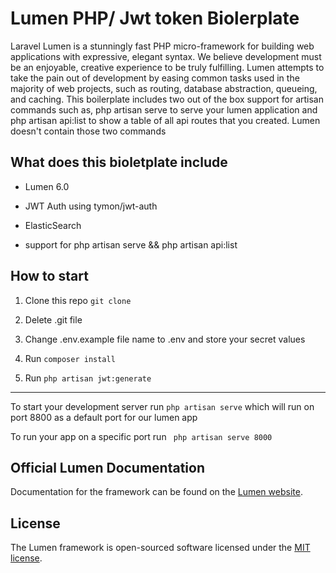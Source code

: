 # Lumen PHP/ Jwt token Biolerplate

  

Laravel Lumen is a stunningly fast PHP micro-framework for building web applications with expressive, elegant syntax. We believe development must be an enjoyable, creative experience to be truly fulfilling. Lumen attempts to take the pain out of development by easing common tasks used in the majority of web projects, such as routing, database abstraction, queueing, and caching. This boilerplate includes two out of the box support for artisan commands such as, php artisan serve to serve your lumen application and php artisan api:list to show a table of all api routes that you created. Lumen doesn't contain those two commands

  

## What does this bioletplate include

  

-  Lumen 6.0

-  JWT Auth using tymon/jwt-auth

-  ElasticSearch

-  support for php artisan serve && php artisan api:list

  
  

## How to start

1. Clone this repo `git clone `

2. Delete .git file

3. Change .env.example file name to .env and store your secret values

4. Run `composer install`

5. Run `php artisan jwt:generate`

---

To start your development server run `php artisan serve` which will run on port 8800 as a default port for our lumen app

To run your app on a specific port run ` php artisan serve 8000`

  
  

## Official Lumen Documentation

Documentation for the framework can be found on the [Lumen website](https://lumen.laravel.com/docs).  

## License

The Lumen framework is open-sourced software licensed under the [MIT license](https://opensource.org/licenses/MIT).

